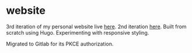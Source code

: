 # website
3rd iteration of my personal website live [here](https://dev.mjlee.dev).
2nd iteration [here](https://github.com/MMJLee/mjlee).
Built from scratch using Hugo.
Experimenting with responsive styling.


Migrated to Gitlab for its PKCE authorization.
